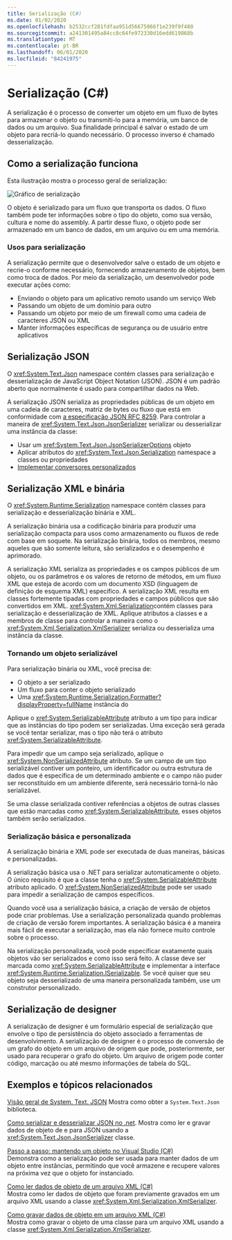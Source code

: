 ```yaml
---
title: Serialização (C#)
ms.date: 01/02/2020
ms.openlocfilehash: b2532ccf281fdfaa951d56675066f1e239f9f480
ms.sourcegitcommit: a241301495a84cc8c64fe972330d16edd619868b
ms.translationtype: MT
ms.contentlocale: pt-BR
ms.lasthandoff: 06/01/2020
ms.locfileid: "84241975"
---
```

# <a name="serialization-c"></a>Serialização (C#)

A serialização é o processo de converter um objeto em um fluxo de bytes para armazenar o objeto ou transmiti-lo para a memória, um banco de dados ou um arquivo. Sua finalidade principal é salvar o estado de um objeto para recriá-lo quando necessário. O processo inverso é chamado desserialização.

## <a name="how-serialization-works"></a>Como a serialização funciona

Esta ilustração mostra o processo geral de serialização:

![Gráfico de serialização](./media/index/serialization-process.gif)

O objeto é serializado para um fluxo que transporta os dados. O fluxo também pode ter informações sobre o tipo do objeto, como sua versão, cultura e nome do assembly. A partir desse fluxo, o objeto pode ser armazenado em um banco de dados, em um arquivo ou em uma memória.

### <a name="uses-for-serialization"></a>Usos para serialização

A serialização permite que o desenvolvedor salve o estado de um objeto e recrie-o conforme necessário, fornecendo armazenamento de objetos, bem como troca de dados. Por meio da serialização, um desenvolvedor pode executar ações como:

* Enviando o objeto para um aplicativo remoto usando um serviço Web
* Passando um objeto de um domínio para outro
* Passando um objeto por meio de um firewall como uma cadeia de caracteres JSON ou XML
* Manter informações específicas de segurança ou de usuário entre aplicativos

## <a name="json-serialization"></a>Serialização JSON

O <xref:System.Text.Json> namespace contém classes para serialização e desserialização de JavaScript Object Notation (JSON). JSON é um padrão aberto que normalmente é usado para compartilhar dados na Web.

A serialização JSON serializa as propriedades públicas de um objeto em uma cadeia de caracteres, matriz de bytes ou fluxo que está em conformidade com [a especificação JSON RFC 8259](https://tools.ietf.org/html/rfc8259). Para controlar a maneira de <xref:System.Text.Json.JsonSerializer> serializar ou desserializar uma instância da classe:

* Usar um <xref:System.Text.Json.JsonSerializerOptions> objeto
* Aplicar atributos do <xref:System.Text.Json.Serialization> namespace a classes ou propriedades
* [Implementar conversores personalizados](../../../../standard/serialization/system-text-json-converters-how-to.md)

## <a name="binary-and-xml-serialization"></a>Serialização XML e binária

O <xref:System.Runtime.Serialization> namespace contém classes para serialização e desserialização binária e XML.

A serialização binária usa a codificação binária para produzir uma serialização compacta para usos como armazenamento ou fluxos de rede com base em soquete. Na serialização binária, todos os membros, mesmo aqueles que são somente leitura, são serializados e o desempenho é aprimorado.

A serialização XML serializa as propriedades e os campos públicos de um objeto, ou os parâmetros e os valores de retorno de métodos, em um fluxo XML que esteja de acordo com um documento XSD (linguagem de definição de esquema XML) específico. A serialização XML resulta em classes fortemente tipadas com propriedades e campos públicos que são convertidos em XML. <xref:System.Xml.Serialization>contém classes para serialização e desserialização de XML. Aplique atributos a classes e a membros de classe para controlar a maneira como o <xref:System.Xml.Serialization.XmlSerializer> serializa ou desserializa uma instância da classe.

### <a name="making-an-object-serializable"></a>Tornando um objeto serializável

Para serialização binária ou XML, você precisa de:

* O objeto a ser serializado
* Um fluxo para conter o objeto serializado
* Uma <xref:System.Runtime.Serialization.Formatter?displayProperty=fullName> instância do

Aplique o <xref:System.SerializableAttribute> atributo a um tipo para indicar que as instâncias do tipo podem ser serializadas. Uma exceção será gerada se você tentar serializar, mas o tipo não terá o atributo <xref:System.SerializableAttribute>.

Para impedir que um campo seja serializado, aplique o <xref:System.NonSerializedAttribute> atributo. Se um campo de um tipo serializável contiver um ponteiro, um identificador ou outra estrutura de dados que é específica de um determinado ambiente e o campo não puder ser reconstituído em um ambiente diferente, será necessário torná-lo não serializável.

Se uma classe serializada contiver referências a objetos de outras classes que estão marcadas como <xref:System.SerializableAttribute>, esses objetos também serão serializados.

### <a name="basic-and-custom-serialization"></a>Serialização básica e personalizada

A serialização binária e XML pode ser executada de duas maneiras, básicas e personalizadas.

A serialização básica usa o .NET para serializar automaticamente o objeto. O único requisito é que a classe tenha o <xref:System.SerializableAttribute> atributo aplicado. O <xref:System.NonSerializedAttribute> pode ser usado para impedir a serialização de campos específicos.

Quando você usa a serialização básica, a criação de versão de objetos pode criar problemas. Use a serialização personalizada quando problemas de criação de versão forem importantes. A serialização básica é a maneira mais fácil de executar a serialização, mas ela não fornece muito controle sobre o processo.

Na serialização personalizada, você pode especificar exatamente quais objetos vão ser serializados e como isso será feito. A classe deve ser marcada como <xref:System.SerializableAttribute> e implementar a interface <xref:System.Runtime.Serialization.ISerializable>. Se você quiser que seu objeto seja desserializado de uma maneira personalizada também, use um construtor personalizado.

## <a name="designer-serialization"></a>Serialização de designer

A serialização de designer é um formulário especial de serialização que envolve o tipo de persistência do objeto associado a ferramentas de desenvolvimento. A serialização de designer é o processo de conversão de um grafo do objeto em um arquivo de origem que pode, posteriormente, ser usado para recuperar o grafo do objeto. Um arquivo de origem pode conter código, marcação ou até mesmo informações de tabela do SQL.

## <a name="related-topics-and-examples"></a><a name="BKMK_RelatedTopics"></a> Exemplos e tópicos relacionados  

[Visão geral de System. Text. JSON](../../../../standard/serialization/system-text-json-overview.md) Mostra como obter a `System.Text.Json` biblioteca.

[Como serializar e desserializar JSON no .net](../../../../standard/serialization/system-text-json-how-to.md).
Mostra como ler e gravar dados de objeto de e para JSON usando a <xref:System.Text.Json.JsonSerializer> classe.

[Passo a passo: mantendo um objeto no Visual Studio (C#)](walkthrough-persisting-an-object-in-visual-studio.md)  
Demonstra como a serialização pode ser usada para manter dados de um objeto entre instâncias, permitindo que você armazene e recupere valores na próxima vez que o objeto for instanciado.

[Como ler dados de objeto de um arquivo XML (C#)](how-to-read-object-data-from-an-xml-file.md)  
Mostra como ler dados de objeto que foram previamente gravados em um arquivo XML usando a classe <xref:System.Xml.Serialization.XmlSerializer>.

[Como gravar dados de objeto em um arquivo XML (C#)](how-to-write-object-data-to-an-xml-file.md)  
Mostra como gravar o objeto de uma classe para um arquivo XML usando a classe <xref:System.Xml.Serialization.XmlSerializer>.
